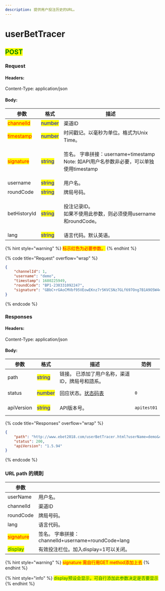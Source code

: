 ```yaml
---
description: 提供用户投注历史的URL。
---
```


# userBetTracer

## <mark style="color:green;">POST</mark>

### **Request**

#### Headers:

Content-Type: application/json

#### Body:

| 参数                                        | 格式                                      | 描述                                                                        |
| ----------------------------------------- | --------------------------------------- | ------------------------------------------------------------------------- |
| <mark style="color:red;">channelId</mark> | <mark style="color:blue;">number</mark> | 渠道ID                                                                      |
| <mark style="color:red;">timestamp</mark> | <mark style="color:blue;">number</mark> | 时间戳记。以毫秒为单位。格式为Unix Time。                                                 |
| <mark style="color:red;">signature</mark> | <mark style="color:blue;">string</mark> | <p>签名。 字串拼接：username+timestamp <br>Note: 如API用户名参数非必要，可以单独使用timestamp</p> |
| username                                  | <mark style="color:blue;">string</mark> | 用户名。                                                                      |
| roundCode                                 | <mark style="color:blue;">string</mark> | 牌局号码。                                                                     |
| betHistoryId                              | <mark style="color:blue;">string</mark> | <p>投注记录ID。 <br>如果不使用此参数，则必须使用username和roundCode。</p>                      |
| lang                                      | <mark style="color:blue;">string</mark> | 语言代码。默认英语。                                                                |

{% hint style="warning" %}
<mark style="color:red;">标示红色为必要参数。</mark>
{% endhint %}

{% code title="Request" overflow="wrap" %}
```json
{
    "channelId": 1,
    "username": "demo",
    "timestamp": 1680225949,
    "roundCode": "BP1-230331092247",
    "signature": "GBbC+rGAoCMVbf95VEowEKnz7r5KVCSNz7GLf697Ong7B1A9O5W4ebiW5xIb6VIc+G4bLYbrtmYtgesfN3x9133RXscIfHTEi8flLLLz3SApnZGg4Sd7NI01Q4nAn3pwxZXW3/0HqLqFavLnK/VZ8atqoqj9rO6JgKVeyLhitvE="
}
```
{% endcode %}

### **Responses**

#### Headers:

Content-Type: application/json

#### Body:

<table><thead><tr><th>参数</th><th>格式</th><th>描述</th><th data-hidden>范例</th></tr></thead><tbody><tr><td>path</td><td><mark style="color:blue;">string</mark></td><td>链接。 已添加了用户名称，渠道ID，牌局号和語系。</td><td></td></tr><tr><td>status</td><td><mark style="color:blue;">number</mark></td><td>回应状态。<a href="../../ebet-zhuang-tai-ma.md#ebet-xiang-ying-de-zhuang-tai-dai-ma">状态码表</a></td><td><pre><code>0
</code></pre></td></tr><tr><td>apiVersion</td><td><mark style="color:blue;">string</mark></td><td>API版本号。</td><td><pre><code>apitest01
</code></pre></td></tr></tbody></table>

{% code title="Responses" overflow="wrap" %}
```json
{
    "path": "http://www.ebet2018.com/userBetTracer.html?userName=demo&channelId=1&roundCode=BP1-230331092247&lang=en_us",
    "status": 200,
    "apiVersion": "1.5.94"
}
```
{% endcode %}

### URL path 的規則

| 参数                                        |                                            |
| ----------------------------------------- | ------------------------------------------ |
| userName                                  | 用户名。                                       |
| channelId                                 | 渠道ID                                       |
| roundCode                                 | 牌局号码。                                      |
| lang                                      | 语言代码。                                      |
| <mark style="color:red;">signature</mark> | 签名。 字串拼接：channelId+username+roundCode+lang |
| <mark style="color:green;">display</mark> | 有效投注栏位。加入display=1可以关闭。                    |

{% hint style="warning" %}
<mark style="color:red;">signature 需自行用GET method添加上去</mark>
{% endhint %}

{% hint style="info" %}
<mark style="color:green;">display预设会显示，可自行添加此参数决定是否要显示</mark>
{% endhint %}
